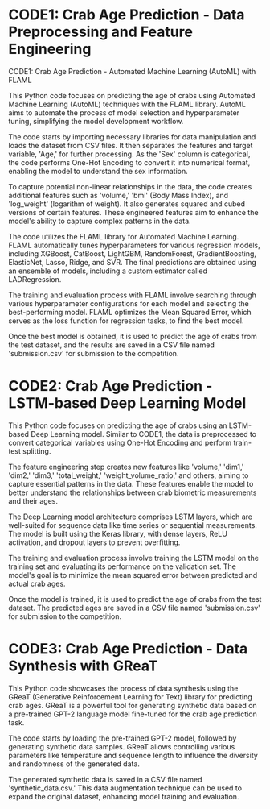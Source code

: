 # CODE1: Crab Age Prediction - Data Preprocessing and Feature Engineering
CODE1: Crab Age Prediction - Automated Machine Learning (AutoML) with FLAML

This Python code focuses on predicting the age of crabs using Automated Machine Learning (AutoML) techniques with the FLAML library. AutoML aims to automate the process of model selection and hyperparameter tuning, simplifying the model development workflow.

The code starts by importing necessary libraries for data manipulation and loads the dataset from CSV files. It then separates the features and target variable, 'Age,' for further processing. As the 'Sex' column is categorical, the code performs One-Hot Encoding to convert it into numerical format, enabling the model to understand the sex information.

To capture potential non-linear relationships in the data, the code creates additional features such as 'volume,' 'bmi' (Body Mass Index), and 'log_weight' (logarithm of weight). It also generates squared and cubed versions of certain features. These engineered features aim to enhance the model's ability to capture complex patterns in the data.

The code utilizes the FLAML library for Automated Machine Learning. FLAML automatically tunes hyperparameters for various regression models, including XGBoost, CatBoost, LightGBM, RandomForest, GradientBoosting, ElasticNet, Lasso, Ridge, and SVR. The final predictions are obtained using an ensemble of models, including a custom estimator called LADRegression.

The training and evaluation process with FLAML involve searching through various hyperparameter configurations for each model and selecting the best-performing model. FLAML optimizes the Mean Squared Error, which serves as the loss function for regression tasks, to find the best model.

Once the best model is obtained, it is used to predict the age of crabs from the test dataset, and the results are saved in a CSV file named 'submission.csv' for submission to the competition.
# CODE2: Crab Age Prediction - LSTM-based Deep Learning Model
This Python code focuses on predicting the age of crabs using an LSTM-based Deep Learning model. Similar to CODE1, the data is preprocessed to convert categorical variables using One-Hot Encoding and perform train-test splitting.

The feature engineering step creates new features like 'volume,' 'dim1,' 'dim2,' 'dim3,' 'total_weight,' 'weight_volume_ratio,' and others, aiming to capture essential patterns in the data. These features enable the model to better understand the relationships between crab biometric measurements and their ages.

The Deep Learning model architecture comprises LSTM layers, which are well-suited for sequence data like time series or sequential measurements. The model is built using the Keras library, with dense layers, ReLU activation, and dropout layers to prevent overfitting.

The training and evaluation process involve training the LSTM model on the training set and evaluating its performance on the validation set. The model's goal is to minimize the mean squared error between predicted and actual crab ages.

Once the model is trained, it is used to predict the age of crabs from the test dataset. The predicted ages are saved in a CSV file named 'submission.csv' for submission to the competition.

# CODE3: Crab Age Prediction - Data Synthesis with GReaT
This Python code showcases the process of data synthesis using the GReaT (Generative Reinforcement Learning for Text) library for predicting crab ages. GReaT is a powerful tool for generating synthetic data based on a pre-trained GPT-2 language model fine-tuned for the crab age prediction task.

The code starts by loading the pre-trained GPT-2 model, followed by generating synthetic data samples. GReaT allows controlling various parameters like temperature and sequence length to influence the diversity and randomness of the generated data.

The generated synthetic data is saved in a CSV file named 'synthetic_data.csv.' This data augmentation technique can be used to expand the original dataset, enhancing model training and evaluation.
